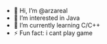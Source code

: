 - 👋 Hi, I’m @arzareal
- 👀 I’m interested in Java
- 🌱 I’m currently learning C/C++
- ⚡ Fun fact: i cant play game

<!---
arzareal/arzareal is a ✨ special ✨ repository because its `README.md` (this file) appears on your GitHub profile.
You can click the Preview link to take a look at your changes.
--->
